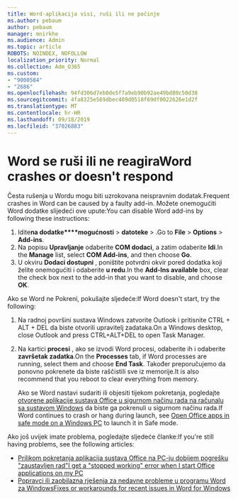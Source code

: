 ```yaml
---
title: Word-aplikacija visi, ruši ili ne počinje
ms.author: pebaum
author: pebaum
manager: mnirkhe
ms.audience: Admin
ms.topic: article
ROBOTS: NOINDEX, NOFOLLOW
localization_priority: Normal
ms.collection: Adm_O365
ms.custom:
- "9000584"
- "2686"
ms.openlocfilehash: 94fd306d7eb0de5f7a9eb90b92ae49bd80c50d38
ms.sourcegitcommit: 4fa8325e569dbec489d0518f69df0022626e1d2f
ms.translationtype: MT
ms.contentlocale: hr-HR
ms.lasthandoff: 09/18/2019
ms.locfileid: "37026883"
---
```

# <a name="word-crashes-or-doesnt-respond"></a><span data-ttu-id="bb062-102">Word se ruši ili ne reagira</span><span class="sxs-lookup"><span data-stu-id="bb062-102">Word crashes or doesn't respond</span></span>

<span data-ttu-id="bb062-103">Česta rušenja u Wordu mogu biti uzrokovana neispravnim dodatak.</span><span class="sxs-lookup"><span data-stu-id="bb062-103">Frequent crashes in Word can be caused by a faulty add-in.</span></span> <span data-ttu-id="bb062-104">Možete onemogućiti Word dodatke slijedeći ove upute:</span><span class="sxs-lookup"><span data-stu-id="bb062-104">You can disable Word add-ins by following these instructions:</span></span>

1. <span data-ttu-id="bb062-105">Idite**na dodatke\*\*\*\*mogućnosti** >  **datoteke** > .</span><span class="sxs-lookup"><span data-stu-id="bb062-105">Go to **File** > **Options** > **Add-ins**.</span></span>
2. <span data-ttu-id="bb062-106">Na popisu **Upravljanje** odaberite **COM dodaci**, a zatim odaberite **Idi**.</span><span class="sxs-lookup"><span data-stu-id="bb062-106">In the **Manage** list, select **COM Add-ins**, and then choose **Go**.</span></span>
3. <span data-ttu-id="bb062-107">U okviru **Dodaci dostupni** , poništite potvrdni okvir pored dodatka koji želite onemogućiti i odaberite **u redu**.</span><span class="sxs-lookup"><span data-stu-id="bb062-107">In the **Add-Ins available** box, clear the check box next to the add-in that you want to disable, and choose **OK**.</span></span>

<span data-ttu-id="bb062-108">Ako se Word ne Pokreni, pokušajte sljedeće:</span><span class="sxs-lookup"><span data-stu-id="bb062-108">If Word doesn't start, try the following:</span></span>

1.   <span data-ttu-id="bb062-109">Na radnoj površini sustava Windows zatvorite Outlook i pritisnite CTRL + ALT + DEL da biste otvorili upravitelj zadataka.</span><span class="sxs-lookup"><span data-stu-id="bb062-109">On a Windows desktop, close Outlook and press CTRL+ALT+DEL to open Task Manager.</span></span> 
2. <span data-ttu-id="bb062-110">Na kartici **procesi** , ako se izvodi Word procesi, odaberite ih i odaberite **završetak zadatka**.</span><span class="sxs-lookup"><span data-stu-id="bb062-110">On the **Processes** tab, if Word processes are running, select them and choose **End Task**.</span></span> <span data-ttu-id="bb062-111">Također preporučujemo da ponovno pokrenete da biste raščistili sve iz memorije.</span><span class="sxs-lookup"><span data-stu-id="bb062-111">It is also recommend that you reboot to clear everything from memory.</span></span>

    <span data-ttu-id="bb062-112">Ako se Word nastavi sudariti ili objesiti tijekom pokretanja, pogledajte [otvorene aplikacije sustava Office u sigurnom načinu rada na računalu sa sustavom Windows](https://support.office.com/en-us/article/Open-Office-apps-in-safe-mode-on-a-Windows-PC-dedf944a-5f4b-4afb-a453-528af4f7ac72) da biste ga pokrenuli u sigurnom načinu rada.</span><span class="sxs-lookup"><span data-stu-id="bb062-112">If Word continues to crash or hang during launch, see [Open Office apps in safe mode on a Windows PC](https://support.office.com/en-us/article/Open-Office-apps-in-safe-mode-on-a-Windows-PC-dedf944a-5f4b-4afb-a453-528af4f7ac72) to launch it in Safe mode.</span></span>

<span data-ttu-id="bb062-113">Ako još uvijek imate problema, pogledajte sljedeće članke:</span><span class="sxs-lookup"><span data-stu-id="bb062-113">If you're still having problems, see the following articles:</span></span> 
- [<span data-ttu-id="bb062-114">Prilikom pokretanja aplikacija sustava Office na PC-ju dobijem pogrešku "zaustavljen rad"</span><span class="sxs-lookup"><span data-stu-id="bb062-114">I get a "stopped working" error when I start Office applications on my PC</span></span>](https://support.office.com/article/52bd7985-4e99-4a35-84c8-2d9b8301a2fa)
- [<span data-ttu-id="bb062-115">Popravci ili zaobilazna rješenja za nedavne probleme u programu Word za Windows</span><span class="sxs-lookup"><span data-stu-id="bb062-115">Fixes or workarounds for recent issues in Word for Windows</span></span>](https://support.office.com/article/bf6bf17c-2807-4871-83ce-e337ae8f0b86)